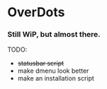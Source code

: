 OverDots
===

### Still WiP, but almost there.

TODO:
* ~~statusbar script~~
* make dmenu look better
* make an installation script
